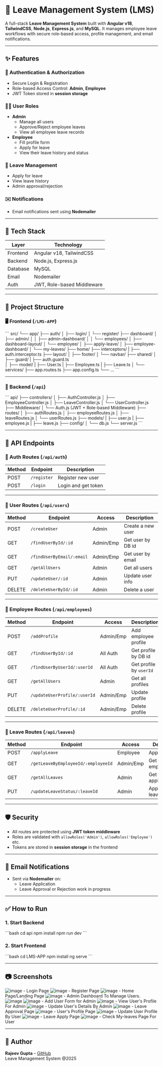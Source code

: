 
# 🏢 Leave Management System (LMS)

A full-stack **Leave Management System** built with **Angular v18**, **TailwindCSS**, **Node.js**, **Express.js**, and **MySQL**. It manages employee leave workflows with secure role-based access, profile management, and email notifications.

---

## ✨ Features

### 👤 Authentication & Authorization
- Secure Login & Registration
- Role-based Access Control: **Admin**, **Employee**
- JWT Token stored in **session storage**

### 🧑‍💼 User Roles
- **Admin**
  - Manage all users
  - Approve/Reject employee leaves
  - View all employee leave records
- **Employee**
  - Fill profile form
  - Apply for leave
  - View their leave history and status

### 📅 Leave Management
- Apply for leave
- View leave history
- Admin approval/rejection

### ✉️ Notifications
- Email notifications sent using **Nodemailer**

---

## 🧱 Tech Stack

| Layer     | Technology                             |
|-----------|----------------------------------------|
| Frontend  | Angular v18, TailwindCSS               |
| Backend   | Node.js, Express.js                    |
| Database  | MySQL                                  |
| Email     | Nodemailer                             |
| Auth      | JWT, Role-based Middleware             |

---

## 📁 Project Structure

### 🖥️ Frontend (`/LMS-APP`)

\`\`\`
src/
└── app/
    ├── auth/
    │   ├── login/
    │   └── register/
    ├── dashboard/
    │   ├── admin/
    │   │   ├── admin-dashboard/
    │   │   └── employees/
    │   ├── dashboard-layout/
    │   └── employee/
    │       ├── apply-leave/
    │       ├── employee-dashboard/
    │       └── my-leaves/
    ├── home/
    ├── interceptors/
    |   ├── auth.interceptor.ts
    ├── layout/
    │   ├── footer/
    │   └── navbar/
    ├── shared/
    │   ├── guard/
    |       ├── auth.guard.ts  
    │   ├── model/
    |       ├── User.ts
    |       ├── Employee.ts
    |       ├── Leave.ts
    │   └── services/
    ├── app.routes.ts
    ├── app.config.ts
    └── ...
\`\`\`

---

### 🚀 Backend (`/api`)

\`\`\`
api/
├── controllers/
│   ├── AuthController.js
│   ├── EmployeeController.js
│   ├── LeaveController.js
│   └── UserController.js
├── Middleware/
│   └── Auth.js (JWT + Role-based Middleware)
├── routes/
│   ├── authRoutes.js
│   ├── employeeRoutes.js
│   ├── leaveRoutes.js
│   └── userRoutes.js
├── models/
|   ├── user.js
|   ├── employee.js
|   ├── leave.js
├── config/
│   └── db.js
└── server.js
\`\`\`

---

## 🔌 API Endpoints

### 🔐 Auth Routes (`/api/auth`)
| Method | Endpoint        | Description         |
|--------|------------------|---------------------|
| POST   | `/register`      | Register new user   |
| POST   | `/login`         | Login and get token |

---

### 👤 User Routes (`/api/users`)
| Method | Endpoint                    | Access       | Description                  |
|--------|-----------------------------|--------------|------------------------------|
| POST   | `/createUser`               | Admin        | Create a new user            |
| GET    | `/findUserById/:id`         | Admin/Emp    | Get user by DB id            |
| GET    | `/findUserByEmail/:email`   | Admin/Emp    | Get user by email            |
| GET    | `/getAllUsers`              | Admin        | Get all users                |
| PUT    | `/updateUser/:id`           | Admin        | Update user info             |
| DELETE | `/deleteUserById/:id`       | Admin        | Delete a user                |

---

### 👥 Employee Routes (`/api/employees`)
| Method | Endpoint                          | Access       | Description                    |
|--------|-----------------------------------|--------------|--------------------------------|
| POST   | `/addProfile`                     | Admin/Emp    | Add employee profile           |
| GET    | `/findUserById/:id`               | All Auth     | Get profile by DB id           |
| GET    | `/findUserByUserId/:userId`       | All Auth     | Get profile by `userId`        |
| GET    | `/getAllUsers`                    | Admin        | Get all profiles               |
| PUT    | `/updateUserProfile/:userId`      | Admin/Emp    | Update profile                 |
| DELETE | `/deleteUserProfile/:id`          | Admin/Emp    | Delete profile                 |

---

### 📅 Leave Routes (`/api/leaves`)
| Method | Endpoint                                 | Access     | Description                    |
|--------|------------------------------------------|------------|--------------------------------|
| POST   | `/applyLeave`                            | Employee   | Apply for leave                |
| GET    | `/getLeaveByEmployeeId/:employeeId`      | Admin/Emp  | Get leave by employee ID       |
| GET    | `/getAllLeaves`                          | Admin      | Get all leave applications     |
| PUT    | `/updateLeaveStatus/:leaveId`            | Admin      | Approve/Reject leave           |

---

## 🛡️ Security
- All routes are protected using **JWT token middleware**
- Roles are validated with `allowRoles('Admin')`, `allowRoles('Employee')` etc.
- Tokens are stored in **session storage** in the frontend

---

## 📧 Email Notifications
- Sent via **Nodemailer** on:
  - Leave Application
  - Leave Approval or Rejection work in progress

---

## ✅ How to Run

### 1. Start Backend
\`\`\`bash
cd api
npm install
npm run dev
\`\`\`

### 2. Start Frontend
\`\`\`bash
cd LMS-APP
npm install
ng serve
\`\`\`   

---
## 📷 Screenshots
![image](https://github.com/user-attachments/assets/8d3e49c8-c944-4b1d-ad0b-22ca0f059b36) - Login Page
![image](https://github.com/user-attachments/assets/394086ab-34e2-4763-b6ce-18736278d16f) - Register Page
![image](https://github.com/user-attachments/assets/55d8d017-8f01-4499-955e-4f7c151804d0) - Home Page/Landing Page
![image](https://github.com/user-attachments/assets/4f0b397f-5253-40f5-b6a2-a74a1c4850cb) - Admin Dashboard To Manage Users.
![image](https://github.com/user-attachments/assets/46d72378-0a78-4e00-88de-1c44271803b8) 
![image](https://github.com/user-attachments/assets/71fe235c-2576-4a66-93cd-a2ec4f7c624b) - Add User Form for Admin
![image](https://github.com/user-attachments/assets/20ca64d0-3c67-4c1c-830e-008a6d4d9d0f) - View User's Profile For Admin
![image](https://github.com/user-attachments/assets/891be82f-f5d6-4aa7-a455-9e6e529a9040) - Update User's Details By Admin
![image](https://github.com/user-attachments/assets/95f9bea9-2c94-47ad-971a-423a772775a6) - Leave Approval Page 
![image](https://github.com/user-attachments/assets/38e93650-2b96-4b92-854d-66f41e90118e) - User's Profile Page
![image](https://github.com/user-attachments/assets/6acd1fac-1263-4dc1-8aab-79b88a421f63) - Update User Profile By User
![image](https://github.com/user-attachments/assets/dc960e9c-4b35-499d-a552-7103b6897213) - Leave Apply Page
![image](https://github.com/user-attachments/assets/9f4e4524-3592-41ae-9720-c2a7226dfdce) - Check My-leaves Page For User

---

## 🙌 Author

**Rajeev Gupta** – [GitHub](https://github.com/rajeevgi)  
Leave Management System @2025
